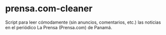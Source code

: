 prensa.com-cleaner
==================

Script para leer cómodamente (sin anuncios, comentarios, etc.) las noticias en el periódico La Prensa (Prensa.com) de Panamá.
